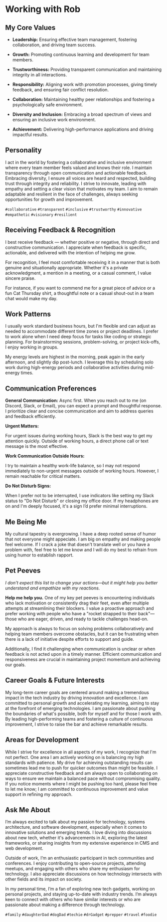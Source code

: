 # Working with Rob

## My Core Values

-  **Leadership:** Ensuring effective team management, fostering collaboration, and driving team success.

- **Growth:** Promoting continuous learning and development for team members.

- **Trustworthiness:** Providing transparent communication and maintaining integrity in all interactions.

- **Responsibility:** Aligning work with promotion processes, giving timely feedback, and ensuring fair conflict resolution.

- **Collaboration:** Maintaining healthy peer relationships and fostering a psychologically safe environment.

- **Diversity and Inclusion:** Embracing a broad spectrum of views and ensuring an inclusive work environment.

- **Achievement:** Delivering high-performance applications and driving impactful results.


## Personality

I act in the world by fostering a collaborative and inclusive environment where every team member feels valued and knows their role. I maintain transparency through open communication and actionable feedback. Embracing diversity, I ensure all voices are heard and respected, building trust through integrity and reliability. I strive to innovate, leading with empathy and setting a clear vision that motivates my team. I aim to remain adaptable and resilient in the face of challenges, always seeking opportunities for growth and improvement.

`#collaborative` `#transparent` `#inclusive` `#trustworthy` `#innovative` `#empathetic` `#visionary` `#resilient`

## Receiving Feedback & Recognition

I best receive feedback — whether positive or negative, through direct and constructive communication. I appreciate when feedback is specific, actionable, and delivered with the intention of helping me grow.

For recognition, I feel most comfortable receiving it in a manner that is both genuine and situationally appropriate. Whether it's a private acknowledgment, a mention in a meeting, or a casual comment, I value sincere praise.

For instance, if you want to commend me for a great piece of advice or a fun Cat Thursday shirt, a thoughtful note or a casual shout-out in a team chat would make my day.

## Work Patterns

I usually work standard business hours, but I'm flexible and can adjust as needed to accommodate different time zones or project deadlines. I prefer to work alone when I need deep focus for tasks like coding or strategic planning. For brainstorming sessions, problem-solving, or project kick-offs, I enjoy working in groups.

My energy levels are highest in the morning, peak again in the early afternoon, and slightly dip post-lunch. I leverage this by scheduling solo work during high-energy periods and collaborative activities during mid-energy times.

## Communication Preferences

**General Communication:**
Async first. When you reach out to me (on Discord, Slack, or Email), you can expect a prompt and thoughtful response. I prioritize clear and concise communication and aim to address queries and feedback efficiently.

**Urgent Matters:**

For urgent issues during working hours, Slack is the best way to get my attention quickly. Outside of working hours, a direct phone call or text message is the most effective.

**Work Communication Outside Hours:**

I try to maintain a healthy work-life balance, so I may not respond immediately to non-urgent messages outside of working hours. However, I remain reachable for critical matters.

**Do Not Disturb Signs:**

When I prefer not to be interrupted, I use indicators like setting my Slack status to "Do Not Disturb" or closing my office door. If my headphones are on and I'm deeply focused, it's a sign I’d prefer minimal interruptions.

## Me Being Me

My cultural tapestry is evergrowing. I have a deep rooted sense of humor that not everyone might appeciate. I am big on empathy and making people feel welcome. If I crack a joke that doesn't translate well or you have a problem with, feel free to let me know and I will do my best to refrain from using humor to establish rapport.

## Pet Peeves

_I don't expect this list to change your actions—but it might help you better understand
and empathize with my reactions._

**Help me help you.** One of my key pet peeves is encountering individuals who lack motivation or consistently drag their feet, even after multiple attempts at streamlining their blockers. I value a proactive approach and prefer working with people who have a "rocket strapped to their back"—those who are eager, driven, and ready to tackle challenges head-on. 

My approach is always to focus on solving problems collaboratively and helping team members overcome obstacles, but it can be frustrating when there is a lack of initiative despite efforts to support and guide.

Additionally, I find it challenging when communication is unclear or when feedback is not acted upon in a timely manner. Efficient communication and responsiveness are crucial in maintaining project momentum and achieving our goals.

## Career Goals & Future Interests

My long-term career goals are centered around making a tremendous impact in the tech industry by driving innovation and excellence. I am committed to personal growth and accelerating my learning, aiming to stay at the forefront of emerging technologies. I am passionate about pushing the boundaries of what's possible, both for myself and for those I work with. By leading high-performing teams and fostering a culture of continuous improvement, I strive to raise the bar and achieve remarkable results.

## Areas for Development

While I strive for excellence in all aspects of my work, I recognize that I'm not perfect. One area I am actively working on is balancing my high standards with patience. My drive for achieving outstanding results can sometimes lead me to push for quicker outcomes than might be feasible. I appreciate constructive feedback and am always open to collaborating on ways to ensure we maintain a balanced pace without compromising quality. If you notice moments where I might be pushing too hard, please feel free to let me know; I am committed to continuous improvement and value support in refining my approach.

## Ask Me About

I’m always excited to talk about my passion for technology, systems architecture, and software development, especially when it comes to innovative solutions and emerging trends. I love diving into discussions about new tech, whether it's advancements in AI, exploring the latest frameworks, or sharing insights from my extensive experience in CMS and web development.

Outside of work, I’m an enthusiastic participant in tech communities and conferences. I enjoy contributing to open-source projects, attending meetups, and engaging with others who share my enthusiasm for technology. I also appreciate discussions on how technology intersects with other fields and its impact on society.

In my personal time, I’m a fan of exploring new tech gadgets, working on personal projects, and staying up-to-date with industry trends. I’m always keen to connect with others who have similar interests or who are passionate about making a difference through technology.

`#family` `#daughterDad` `#dogDad` `#techie` `#drGadget` `#prepper` `#travel` `#foodie`